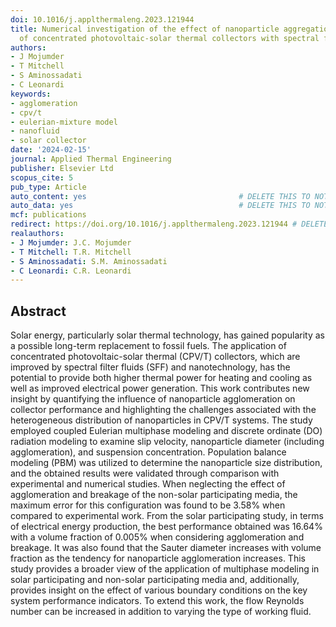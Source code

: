 ```yaml
---
doi: 10.1016/j.applthermaleng.2023.121944
title: Numerical investigation of the effect of nanoparticle aggregation on the performance
  of concentrated photovoltaic-solar thermal collectors with spectral filtering
authors:
- J Mojumder
- T Mitchell
- S Aminossadati
- C Leonardi
keywords:
- agglomeration
- cpv/t
- eulerian-mixture model
- nanofluid
- solar collector
date: '2024-02-15'
journal: Applied Thermal Engineering
publisher: Elsevier Ltd
scopus_cite: 5
pub_type: Article
auto_content: yes                                  # DELETE THIS TO NOT AUTO GENERATE CONTENT
auto_data: yes                                     # DELETE THIS TO NOT AUTO GENERATE METADATA
mcf: publications
redirect: https://doi.org/10.1016/j.applthermaleng.2023.121944 # DELETE THIS TO NOT REDIRECT
realauthors:
- J Mojumder: J.C. Mojumder
- T Mitchell: T.R. Mitchell
- S Aminossadati: S.M. Aminossadati
- C Leonardi: C.R. Leonardi
---
```



## Abstract
Solar energy, particularly solar thermal technology, has gained popularity as a possible long-term replacement to fossil fuels. The application of concentrated photovoltaic-solar thermal (CPV/T) collectors, which are improved by spectral filter fluids (SFF) and nanotechnology, has the potential to provide both higher thermal power for heating and cooling as well as improved electrical power generation. This work contributes new insight by quantifying the influence of nanoparticle agglomeration on collector performance and highlighting the challenges associated with the heterogeneous distribution of nanoparticles in CPV/T systems. The study employed coupled Eulerian multiphase modeling and discrete ordinate (DO) radiation modeling to examine slip velocity, nanoparticle diameter (including agglomeration), and suspension concentration. Population balance modeling (PBM) was utilized to determine the nanoparticle size distribution, and the obtained results were validated through comparison with experimental and numerical studies. When neglecting the effect of agglomeration and breakage of the non-solar participating media, the maximum error for this configuration was found to be 3.58% when compared to experimental work. From the solar participating study, in terms of electrical energy production, the best performance obtained was 16.64% with a volume fraction of 0.005% when considering agglomeration and breakage. It was also found that the Sauter diameter increases with volume fraction as the tendency for nanoparticle agglomeration increases. This study provides a broader view of the application of multiphase modeling in solar participating and non-solar participating media and, additionally, provides insight on the effect of various boundary conditions on the key system performance indicators. To extend this work, the flow Reynolds number can be increased in addition to varying the type of working fluid.
